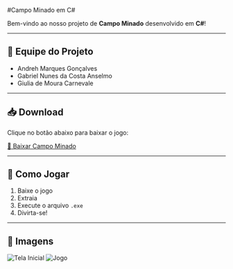 #Campo Minado em C#

Bem-vindo ao nosso projeto de **Campo Minado** desenvolvido em **C#**!

---

## 👥 Equipe do Projeto

- Andreh Marques Gonçalves
- Gabriel Nunes da Costa Anselmo
- Giulia de Moura Carnevale  

---

## 📥 Download

Clique no botão abaixo para baixar o jogo:

[🔽 Baixar Campo Minado](/dist/CampoMinado.zip)

---

## 🚀 Como Jogar

1. Baixe o jogo
2. Extraia
3. Execute o arquivo `.exe`
4. Divirta-se!

---

## 📸 Imagens
![Tela Inicial]()
![Jogo]()

